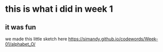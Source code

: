 # this is what i did in week 1
## it was fun

we made this little sketch here
https://simandy.github.io/codewords/Week-01/alphabet_O/
